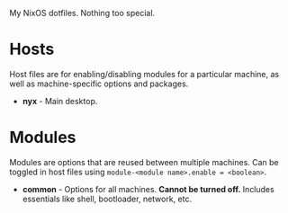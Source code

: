 My NixOS dotfiles. Nothing too special.

# Hosts
Host files are for enabling/disabling modules for a particular machine, as well as machine-specific options and packages.  
- **nyx** - Main desktop.

# Modules
Modules are options that are reused between multiple machines. Can be toggled in host files using `module-<module name>.enable = <boolean>`.  
- **common** - Options for all machines. **Cannot be turned off.** Includes essentials like shell, bootloader, network, etc.
